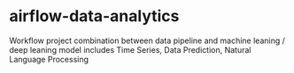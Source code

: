 # airflow-data-analytics
Workflow project combination between data pipeline and machine leaning / deep leaning model includes Time Series, Data Prediction, Natural Language Processing
